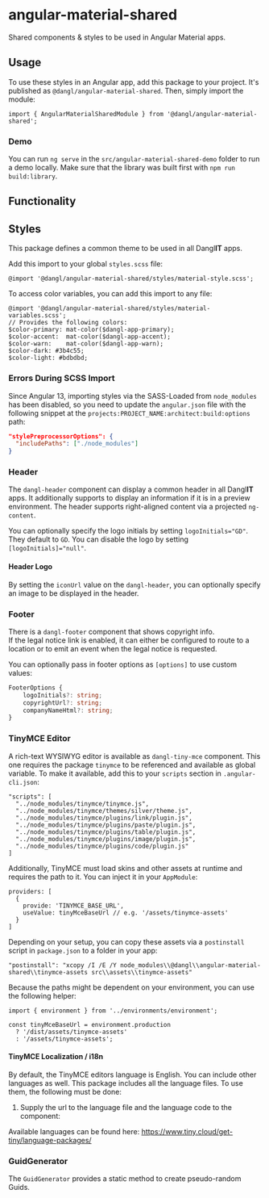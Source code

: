 # angular-material-shared

Shared components & styles to be used in Angular Material apps.

## Usage

To use these styles in an Angular app, add this package to your project. It's published as `@dangl/angular-material-shared`.
Then, simply import the module:

    import { AngularMaterialSharedModule } from '@dangl/angular-material-shared';

### Demo

You can run `ng serve` in the `src/angular-material-shared-demo` folder to run a
demo locally. Make sure that the library was built first with `npm run build:library`.

## Functionality

## Styles

This package defines a common theme to be used in all Dangl**IT** apps.

Add this import to your global `styles.scss` file:

    @import '@dangl/angular-material-shared/styles/material-style.scss';

To access color variables, you can add this import to any file:

    @import '@dangl/angular-material-shared/styles/material-variables.scss';
    // Provides the following colors:
    $color-primary: mat-color($dangl-app-primary);
    $color-accent:  mat-color($dangl-app-accent);
    $color-warn:    mat-color($dangl-app-warn);
    $color-dark: #3b4c55;
    $color-light: #bdbdbd;

### Errors During SCSS Import

Since Angular 13, importing styles via the SASS-Loaded from `node_modules` has been disabled, so you need to update the `angular.json` file with the following snippet at the `projects:PROJECT_NAME:architect:build:options` path:

```json
"stylePreprocessorOptions": {
  "includePaths": ["./node_modules"]
}
```

### Header

The `dangl-header` component can display a common header in all Dangl**IT** apps. It additionally supports to display an information if it is in a preview environment. The header supports right-aligned content via a projected `ng-content`.

You can optionally specify the logo initials by setting `logoInitials="GD"`. They default to `GD`. You can disable the logo by setting `[logoInitials]="null"`.

#### Header Logo

By setting the `iconUrl` value on the `dangl-header`, you can optionally specify an image to be displayed in the header.

### Footer

There is a `dangl-footer` component that shows copyright info.  
If the legal notice link is enabled, it can either be configured to route to a location or to emit an event when the legal notice is requested.

You can optionally pass in footer options as `[options]` to use custom values:

```typescript
FooterOptions {
    logoInitials?: string;
    copyrightUrl?: string;
    companyNameHtml?: string;
}
```

### TinyMCE Editor

A rich-text WYSIWYG editor is available as `dangl-tiny-mce` component. This one requires the package `tinymce` to be referenced and available as global variable. To make it available, add this to your `scripts` section in `.angular-cli.json`:

    "scripts": [
      "../node_modules/tinymce/tinymce.js",
      "../node_modules/tinymce/themes/silver/theme.js",
      "../node_modules/tinymce/plugins/link/plugin.js",
      "../node_modules/tinymce/plugins/paste/plugin.js",
      "../node_modules/tinymce/plugins/table/plugin.js",
      "../node_modules/tinymce/plugins/image/plugin.js",
      "../node_modules/tinymce/plugins/code/plugin.js"
    ]

Additionally, TinyMCE must load skins and other assets at runtime and requires the path to it. You can inject it in your `AppModule`:

    providers: [
      {
        provide: 'TINYMCE_BASE_URL',
        useValue: tinyMceBaseUrl // e.g. '/assets/tinymce-assets'
      }
    ]

Depending on your setup, you can copy these assets via a `postinstall` script in `package.json` to a folder in your app:

    "postinstall": "xcopy /I /E /Y node_modules\\@dangl\\angular-material-shared\\tinymce-assets src\\assets\\tinymce-assets"

Because the paths might be dependent on your environment, you can use the following helper:

    import { environment } from '../environments/environment';

    const tinyMceBaseUrl = environment.production
      ? '/dist/assets/tinymce-assets'
      : '/assets/tinymce-assets';

#### TinyMCE Localization / i18n

By default, the TinyMCE editors language is English. You can include other languages as well. This package includes all the language files. To use them, the following must be done:

1. Supply the url to the language file and the language code to the component:


    <dangl-tiny-mce tinyMceLanguageCode="de"></dangl-tiny-mce>

Available languages can be found here: https://www.tiny.cloud/get-tiny/language-packages/

### GuidGenerator

The `GuidGenerator` provides a static method to create pseudo-random Guids.
